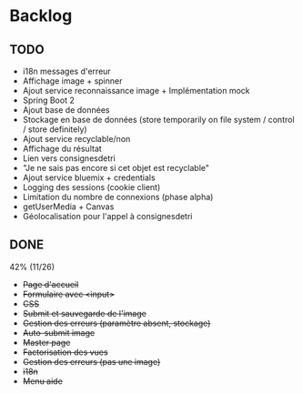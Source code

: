 # Backlog

## TODO
* i18n messages d'erreur
* Affichage image + spinner
* Ajout service reconnaissance image + Implémentation mock
* Spring Boot 2
* Ajout base de données
* Stockage en base de données (store temporarily on file system / control / store definitely)
* Ajout service recyclable/non
* Affichage du résultat
* Lien vers consignesdetri
* "Je ne sais pas encore si cet objet est recyclable"
* Ajout service bluemix + credentials
* Logging des sessions (cookie client)
* Limitation du nombre de connexions (phase alpha)
* getUserMedia + Canvas
* Géolocalisation pour l'appel à consignesdetri

## DONE 
42% (11/26)
* <del>Page d'accueil</del>
* <del>Formulaire avec &lt;input></del>
* <del>CSS</del>
* <del>Submit et sauvegarde de l'image</del>
* <del>Gestion des erreurs (paramètre absent, stockage)</del>
* <del>Auto-submit image</del>
* <del>Master page</del>
* <del>Factorisation des vues</del>
* <del>Gestion des erreurs (pas une image)</del>
* <del>i18n</del>
* <del>Menu aide</del>

